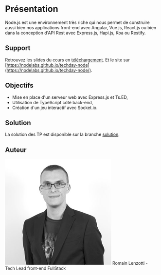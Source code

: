 # Présentation

Node.js est une environnement très riche qui nous permet de construire aussi bien nos applications front-end avec
 Angular, Vue.js, React.js ou bien dans la conception d'API Rest avec Express.js, Hapi.js, Koa ou Restify.

## Support

Retrouvez les slides du cours en [téléchargement](https://nodelabs.github.io/techday-node/_supports/slides.pptx).
Et le site sur [https://nodelabs.github.io/techday-node](https://nodelabs.github.io/techday-node/).

## Objectifs

- Mise en place d'un serveur web avec Express.js et Ts.ED,
- Utilisation de TypeScript côté back-end,
- Création d'un jeu interactif avec Socket.io.

## Solution

La solution des TP est disponible sur la branche [solution](https://github.com/nodelabs/techday-node/tree/solution).

## Auteur

<div class="authors">
 <div class="authors-badge">
   <img src="_media/lenzotti.jpg">
    Romain Lenzotti - Tech Lead front-end FullStack
   </div>
</div>
